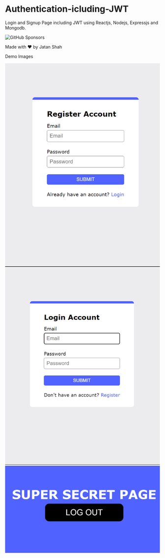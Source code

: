 # Authentication-icluding-JWT
Login and Signup Page including JWT using Reactjs, Nodejs, Expressjs and Mongodb.

![GitHub Sponsors](https://img.shields.io/github/sponsors/Jatan88)

Made with ❤️ by Jatan Shah



Demo Images

![](demopics/register.png) 
![](demopics/login.png)
![](demopics/secret.png)


